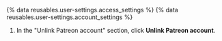 {% data reusables.user-settings.access_settings %}
{% data reusables.user-settings.account_settings %}
1. In the "Unlink Patreon account" section, click **Unlink Patreon account**.
